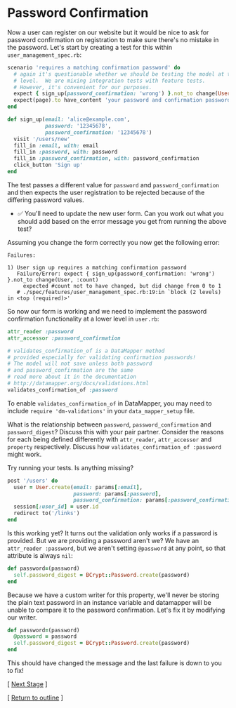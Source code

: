 # Password Confirmation

Now a user can register on our website but it would be nice to ask for password confirmation on registration to make sure there's no mistake in the password. Let's start by creating a test for this within `user_management_spec.rb`:

```ruby
scenario 'requires a matching confirmation password' do
  # again it's questionable whether we should be testing the model at this
  # level.  We are mixing integration tests with feature tests.
  # However, it's convenient for our purposes.
  expect { sign_up(password_confirmation: 'wrong') }.not_to change(User, :count)
  expect(page).to have_content 'your password and confirmation passwords do not match'
end

def sign_up(email: 'alice@example.com',
            password: '12345678',
            password_confirmation: '12345678')
  visit '/users/new'
  fill_in :email, with: email
  fill_in :password, with: password
  fill_in :password_confirmation, with: password_confirmation
  click_button 'Sign up'
end
```

The test passes a different value for `password` and `password_confirmation` and then expects the user registration to be rejected because of the differing password values.

* :white_check_mark: You'll need to update the new user form.  Can you work out what you should add based on the error message you get from running the above test?

Assuming you change the form correctly you now get the following error:

```
Failures:

1) User sign up requires a matching confirmation password
   Failure/Error: expect { sign_up(password_confirmation: 'wrong') }.not_to change(User, :count)
     expected #count not to have changed, but did change from 0 to 1
   # ./spec/features/user_management_spec.rb:19:in `block (2 levels) in <top (required)>'
```

So now our form is working and we need to implement the password confirmation functionality at a lower level in `user.rb`:

```ruby
attr_reader :password
attr_accessor :password_confirmation

# validates_confirmation_of is a DataMapper method
# provided especially for validating confirmation passwords!
# The model will not save unless both password
# and password_confirmation are the same
# read more about it in the documentation
# http://datamapper.org/docs/validations.html
validates_confirmation_of :password
```

To enable `validates_confirmation_of` in DataMapper, you may need to include `require 'dm-validations'` in your `data_mapper_setup` file.

What is the relationship between `password`, `password_confirmation` and `password_digest`?  Discuss this with your pair partner.  Consider the reasons for each being defined differently with `attr_reader`, `attr_accessor` and `property` respectively.  Discuss how `validates_confirmation_of :password` might work.

Try running your tests.  Is anything missing?

```ruby
post '/users' do
  user = User.create(email: params[:email],
                     password: params[:password],
                     password_confirmation: params[:password_confirmation])
  session[:user_id] = user.id
  redirect to('/links')
end
```

Is this working yet?  It turns out the validation only works if a password is provided.  But we are providing a password aren't we?  We have an `attr_reader :password`, but we aren't setting `@password` at any point, so that attribute is always `nil`:

```ruby
def password=(password)
  self.password_digest = BCrypt::Password.create(password)
end
```

Because we have a custom writer for this property, we'll never be storing the plain text password in an instance variable and datamapper will be unable to compare it to the password confirmation. Let's fix it by modifying our writer.

```ruby
def password=(password)
  @password = password
  self.password_digest = BCrypt::Password.create(password)
end
```

This should have changed the message and the last failure is down to you to fix!

[ [Next Stage](bookmark_manager_stage_4.md) ]

[ [Return to outline](bookmark_manager.md) ]
